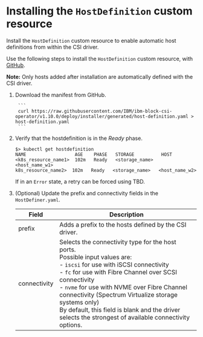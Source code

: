 # Installing the `HostDefinition` custom resource

Install the `HostDefinition` custom resource to enable automatic host definitions from within the CSI driver.

Use the following steps to install the `HostDefinition` custom resource, with [GitHub](https://github.com/IBM/ibm-block-csi-operator).

**Note:** Only hosts added after installation are automatically defined with the CSI driver.

1. Download the manifest from GitHub.

        ```
        curl https://raw.githubusercontent.com/IBM/ibm-block-csi-operator/v1.10.0/deploy/installer/generated/host-definition.yaml > host-definition.yaml
        ```

2. Verify that the hostdefinition is in the _Ready_ phase.

    ```
    $> kubectl get hostdefinition
    NAME                  AGE    PHASE   STORAGE          HOST
    <k8s_resource_name1>  102m   Ready   <storage_name>   <host_name_w1>
    k8s_resource_name2>  102m   Ready   <storage_name>   <host_name_w2>
    ```

    If in an `Error` state, a retry can be forced using TBD.
    
3.  (Optional) Update the prefix and connectivity fields in the `HostDefiner.yaml`.

    |Field|Description|
    |---------|--------|
    |prefix|Adds a prefix to the hosts defined by the CSI driver.|
    |connectivity|Selects the connectivity type for the host ports.<br>Possible input values are:<br>- `iscsi` for use with iSCSI connectivity<br>- `fc` for use with Fibre Channel over SCSI connectivity<br>- `nvme` for use with NVME over Fibre Channel connectivity (Spectrum Virtualize storage systems only)<br>By default, this field is blank and the driver selects the strongest of available connectivity options.|
